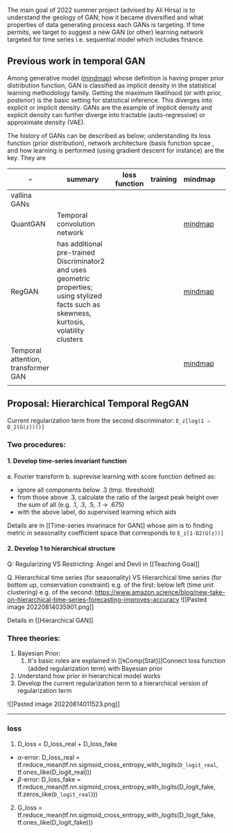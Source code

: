 The main goal of 2022 summer project (advised by Ali Hirsa) is to understand the geology of GAN; how it became diversified and what properties of data generating process each GANs is targeting. If time permits, we target to suggest a new GAN (or other) learning network targeted for time series i.e. sequential model which includes finance.  

##  Previous work in temporal GAN 
Among generative model ([mindmap](marginnote3app://note/BF1C64EC-63C3-44D6-9879-34E37541B690)) whose definition is having proper prior distribution function, GAN is classified as implicit density in the statistical learning methodology family. Getting the maximum likelihood (or with prior, posterior) is the basic setting for statistical inference. This diverges into explicit or implicit density. GANs are the example of implicit density and explicit density can further diverge into tractable (auto-regressive) or approximate density (VAE).  
  
The history of GANs can be described as below; understanding its loss function (prior distribution), network architecture (basis function spcae , and how learning is performed (using gradient descent for instance) are the key. They are

| -                                    | summary                                                                                                                                       | loss function | training | mindmap                                                               |     |
| ------------------------------------ | --------------------------------------------------------------------------------------------------------------------------------------------- | ------------- | -------- | --------------------------------------------------------------------- | --- |
| vallina GANs                         |                                                                                                                                               |               |          |                                                                       |     |
| QuantGAN                             | Temporal convolution network                                                                                                                  |               |          | [mindmap](marginnote3app://note/517EA1FC-1B6E-4D04-A5BA-94F3F387E934) |     |
| RegGAN                               | has additional pre-trained Discriminator2 and uses geometric properties; using stylized facts such as skewness, kurtosis, volatility clusters |               |          | [mindmap](marginnote3app://note/D7CB0AD6-414C-4764-8CA9-F457684AFC33) |     |
| Temporal  attention, transformer GAN |                                                                                                                                               |               |          | [mindmap](marginnote3app://note/2F70AC0C-0CA1-4947-A140-7EDF09EB0729) |     |
|                                      |                                                                                                                                               |               |          |                                                                       |     |


## Proposal: Hierarchical Temporal RegGAN 

Current regularization term from the second discriminator: `E_z[log(1 − D_2(G(z))))]`                                               

### Two procedures:

#### 1. Develop time-series invariant function
a. Fourier transform
b. suprevise learning with score function defined as:
- ignore all components below .3 (tmp. threshold)
- from those above .3, calculate the ratio of the largest peak height over the sum of all (e.g. .1, .3, .5, .1 -> .675)
- with the above label, do supervised learning which aids

Details are in [[Time-series invarinace for GAN]] whose aim is to finding metric in seasonality coefficient space that corresponds to `E_z[1-D2(G(z))]`

#### 2. Develop 1 to hierarchical structure
Q: Regularizing VS Restricting: Angel and Devil in [[Teaching Goal]]

Q. Hierarchical time series (for seasonality) VS Hierarchical time series (for bottom up, conservation constraint)
e.g. of the first: below left (time unit clustering)
e.g. of the second:  https://www.amazon.science/blog/new-take-on-hierarchical-time-series-forecasting-improves-accuracy
![[Pasted image 20220814035901.png]]

Details in [[Hierarchical GAN]]
### Three theories:
1. Bayesian Prior: 
	1. It's basic roles are explained in [[🌀Comp(Stat)]]Connect loss function (added regularization term) with Bayesian prior
2. Understand how prior in hierarchical model works
3. Develop the current regularization term to a hierarchical version of regularization term

![[Pasted image 20220814011523.png]]

---
### loss
1. D_loss = D_loss_real + D_loss_fake
- $\alpha$-error: D_loss_real = tf.reduce_mean(tf.nn.sigmoid_cross_entropy_with_logits(`D_logit_real`, tf.ones_like(D_logit_real))) 
- $\beta$-error: D_loss_fake = tf.reduce_mean(tf.nn.sigmoid_cross_entropy_with_logits(D_logit_fake, tf.zeros_like(`D_logit_real`)))

2. G_loss
= tf.reduce_mean(tf.nn.sigmoid_cross_entropy_with_logits(D_logit_fake, tf.ones_like(D_logit_fake)))